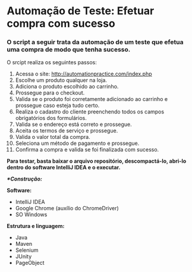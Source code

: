 # Automação de Teste: Efetuar compra com sucesso


### O script a seguir trata da automação de um teste que efetua uma compra de modo que tenha sucesso.


O srcipt realiza os seguintes passos:

1. Acessa o site: http://automationpractice.com/index.php
2. Escolhe um produto qualquer na loja.
3. Adiciona o produto escolhido ao carrinho.
4. Prossegue para o checkout.
5. Valida se o produto foi corretamente adicionado ao carrinho e prossegue caso esteja tudo certo.
6. Realiza o cadastro do cliente preenchendo todos os campos obrigatórios dos formulários.
7. Valida se o endereço está correto e prossegue.
8. Aceita os termos de serviço e prossegue.
9. Valida o valor total da compra.
10. Seleciona um método de pagamento e prossegue.
11. Confirma a compra e valida se foi finalizada com sucesso.


__Para testar, basta baixar o arquivo repositório, descompactá-lo, abri-lo dentro do software IntelliJ IDEA e o executar.__


**_*Construção:_**

**Software:**
- IntelliJ IDEA
- Google Chrome (auxílio do ChromeDriver)
- SO Windows
 
**Estrutura e linguagem:**
- Java
- Maven
- Selenium
- JUnity
- PageObject
